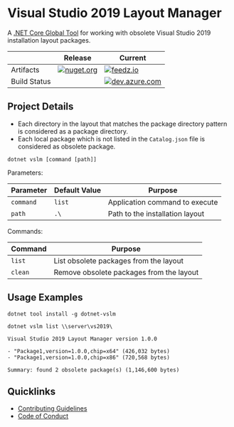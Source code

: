 # Visual Studio 2019 Layout Manager

A [.NET Core Global Tool](https://docs.microsoft.com/en-us/dotnet/core/tools/global-tools) for working with obsolete Visual Studio 2019 installation layout packages. 

| | Release | Current |
|---|---|---|
| Artifacts | [![nuget.org](https://img.shields.io/nuget/vpre/dotnet-vslm.svg?style=flat-square)](https://www.nuget.org/packages/dotnet-vslm) | [![feedz.io](https://img.shields.io/endpoint.svg?url=https%3A%2F%2Ff.feedz.io%2Falexander-kozlenko%2Fanemonis%2Fshield%2Fdotnet-vslm%2Flatest&label=feedz&logo=_&color=lightgrey&style=flat-square)](https://f.feedz.io/alexander-kozlenko/anemonis/packages/dotnet-vslm/latest/download) |
| Build Status | | [![dev.azure.com](https://img.shields.io/azure-devops/build/alexanderkozlenko/github-pipelines/7?label=main&style=flat-square)](https://dev.azure.com/alexanderkozlenko/github-pipelines/_build?definitionId=7&_a=summary) |

## Project Details

- Each directory in the layout that matches the package directory pattern is considered as a package directory.
- Each local package which is not listed in the `Catalog.json` file is considered as obsolete package.

```
dotnet vslm [command [path]]
```

Parameters:

| Parameter | Default Value | Purpose |
| --- | --- | --- |
| `command` | `list` | Application command to execute |
| `path` | `.\` | Path to the installation layout |

Commands:

| Command | Purpose |
| --- | --- |
| `list` | List obsolete packages from the layout |
| `clean` | Remove obsolete packages from the layout |

## Usage Examples

```
dotnet tool install -g dotnet-vslm
```
```
dotnet vslm list \\server\vs2019\
```
```
Visual Studio 2019 Layout Manager version 1.0.0

- "Package1,version=1.0.0,chip=x64" (426,032 bytes)
- "Package1,version=1.0.0,chip=x86" (720,568 bytes)

Summary: found 2 obsolete package(s) (1,146,600 bytes)
```

## Quicklinks

- [Contributing Guidelines](./CONTRIBUTING.md)
- [Code of Conduct](./CODE_OF_CONDUCT.md)
